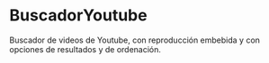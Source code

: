 # BuscadorYoutube
Buscador de videos de Youtube, con reproducción embebida y con opciones de resultados y de ordenación.
